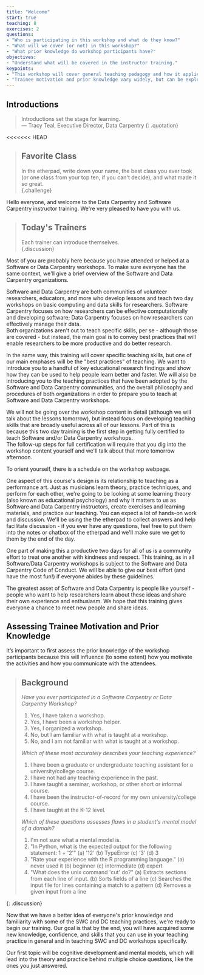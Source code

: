```yaml
---
title: "Welcome"
start: true
teaching: 8
exercises: 2
questions:
- "Who is participating in this workshop and what do they know?"
- "What will we cover (or not) in this workshop?"
- "What prior knowledge do workshop participants have?"
objectives:
- "Understand what will be covered in the instructor training."
keypoints:
- "This workshop will cover general teaching pedagogy and how it applies specifically to Software and Data Carpentry."
- "Trainee motivation and prior knowledge vary widely, but can be explored with a quick multiple choice quiz."
---
```


## Introductions

> Introductions set the stage for learning.  
> — Tracy Teal, Executive Director, Data Carpentry
{: .quotation}

<<<<<<< HEAD
> ## Favorite Class
> 
> In the etherpad, write down your name, the best class you ever 
> took (or one class from your top ten, if you can't decide), and 
> what made it so great.  
{.challenge}

Hello everyone, and welcome to the Data Carpentry and Software Carpentry 
instructor training.  We're very pleased to have you with us.  

> ## Today's Trainers
> 
> Each trainer can introduce themselves.  
{.discussion}

Most of you are probably here because you have attended or helped at 
a Software or Data Carpentry workshops.  To make sure everyone has the 
same context, we'll give a brief overview of the Software and Data 
Carpentry organizations.  

Software and Data Carpentry are 
both communities of volunteer researchers, educators, and more who develop 
lessons and teach two day workshops on basic computing and data skills for 
researchers.  Software Carpentry focuses on how researchers can be effective 
computationally and developing software; Data Carpentry focuses on how 
researchers can effectively manage their data.  
Both organizations aren't out to teach specific skills, per se - although those 
are covered - but instead, the main goal is to convey best practices that will enable 
researchers to be more productive and do better research.  

In the same way, this training will cover specific teaching skills, but 
one of our main emphases will be the "best practices" of teaching.  We 
want to introduce you to a handful of key educational research
findings and show how they can be used to help people learn better
and faster.  We will also 
be introducing you to the teaching practices that have been
adopted by the Software and Data Carpentry communities, and the
overall philosophy and procedures of both organizations in order
to prepare you to teach at Software and Data Carpentry workshops.

We will not be going 
over the workshop content in detail (although we will talk about 
the lessons tomorrow), but instead
focus on developing teaching skills that are broadly
useful across all of our lessons.  Part of this is because 
this two day training is the first step in getting fully certified 
to teach Software and/or Data Carpentry workshops.  
The follow-up steps for full certification will require that you dig into the workshop 
content yourself and we'll talk about that more tomorrow afternoon.  

To orient yourself, there is a schedule on the workshop webpage.  

One aspect of this course's design is its relationship to teaching 
as a performance art.  Just as musicians learn theory, practice techniques, 
and perform for each other, we're going to be looking at some learning 
theory (also known as educational psychology) and why it matters to us 
as Software and Data Carpentry instructors, create exercises and learning 
materials, and practice our teaching.  You can expect a lot of 
hands-on work and discussion.  We'll be using the the etherpad to collect 
answers and help facilitate discussion - if you ever have any questions, 
feel free to put them into the notes or chatbox of the etherpad and we'll 
make sure we get to them by the end of the day.  

One part of making this a productive two days for all of us is a 
community effort to treat one another with kindness and respect.  This 
training, as in all Software/Data Carpentry workshops is subject to 
the Software and Data Carpentry Code of Conduct.  We will be able to give our 
best effort (and have the most fun!) if everyone abides by these guidelines.  

The greatest asset of Software and 
Data Carpentry is people like yourself - people who want to help 
researchers learn about these ideas and share their own experience
and enthusiasm.  We hope that this training gives everyone a chance to 
meet new people and share ideas.  

## Assessing Trainee Motivation and Prior Knowledge

It’s important to first assess the prior knowledge of the workshop
participants because this will influence (to some extent) how you
motivate the activities and how you communicate with the attendees.

> ## Background
>
> *Have you ever participated in a Software Carpentry or Data Carpentry Workshop?*
>
> 1.  Yes, I have taken a workshop.
> 2.  Yes, I have been a workshop helper.
> 3.  Yes, I organized a workshop.
> 4.  No, but I am familiar with what is taught at a workshop.
> 5.  No, and I am not familiar with what is taught at a workshop.
> 
> *Which of these most accurately describes your teaching experience?*
>
> 1.  I have been a graduate or undergraduate teaching assistant for a university/college course.  
> 2.  I have not had any teaching experience in the past.  
> 3.  I have taught a seminar, workshop, or other short or informal course.  
> 4.  I have been the instructor-of-record for my own university/college course.  
> 5.  I have taught at the K-12 level.  
> 
> *Which of these questions assesses flaws in a student's mental model of a domain?*
> 
> 1. I'm not sure what a mental model is.
> 2. "In Python, what is the expected output for the following statement: 1 + '2'"
> 	(a) '12' 
> 	(b) TypeError 
> 	(c) ‘3’ 
> 	(d) 3
> 3. "Rate your experience with the R programming language." 
> 	(a) never used it 
> 	(b) beginner 
> 	(c) intermediate 
> 	(d) expert
> 4. "What does the unix command 'cut' do?"
> 	(a) Extracts sections from each line of input. 
> 	(b) Sorts fields of a line 
> 	(c) Searches the input file for lines containing a match to a pattern
> 	(d) Removes a given input from a line
> 
{: .discussion}

Now that we have a better idea of everyone's prior knowledge and
familiarity with some of the SWC and DC teaching practices, we're
ready to begin our training. Our goal is that by the end, you will
have acquired some new knowledge, confidence, and skills that you can
use in your teaching practice in general and in teaching SWC and DC
workshops specifically.

Our first topic will be cognitive development and mental models, 
which will lead into the theory and practice behind multiple choice 
questions, like the ones you just answered.  
